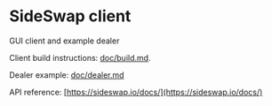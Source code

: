 SideSwap client
===============

GUI client and example dealer

Client build instructions: [doc/build.md](doc/build.md).

Dealer example: [doc/dealer.md](doc/dealer.md)

API reference: [https://sideswap.io/docs/](https://sideswap.io/docs/)
